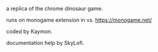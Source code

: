 a replica of the chrome dinosaur game.

runs on monogame extension in vs.
https://monogame.net/

coded by Kaymon. 

documentation help by SkyLofi.
